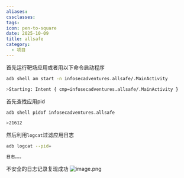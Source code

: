 ```yaml
---
aliases:
cssclasses:
tags:
icon: pen-to-square
date: 2025-10-09
title: allsafe
category:
  - 项目
---
```

首先运行靶场应用或者用以下命令启动程序
```bash
adb shell am start -n infosecadventures.allsafe/.MainActivity

>Starting: Intent { cmp=infosecadventures.allsafe/.MainActivity }
```
首先查找应用pid
```bash
adb shell pidof infosecadventures.allsafe

>21612
```
然后利用`logcat`过滤应用日志
```bash
adb logcat --pid=

日志。。。
```
不安全的日志记录复现成功
![image.png](https://cdn.jsdelivr.net/gh/fakeppa/blog-img/20251009184511.png)
